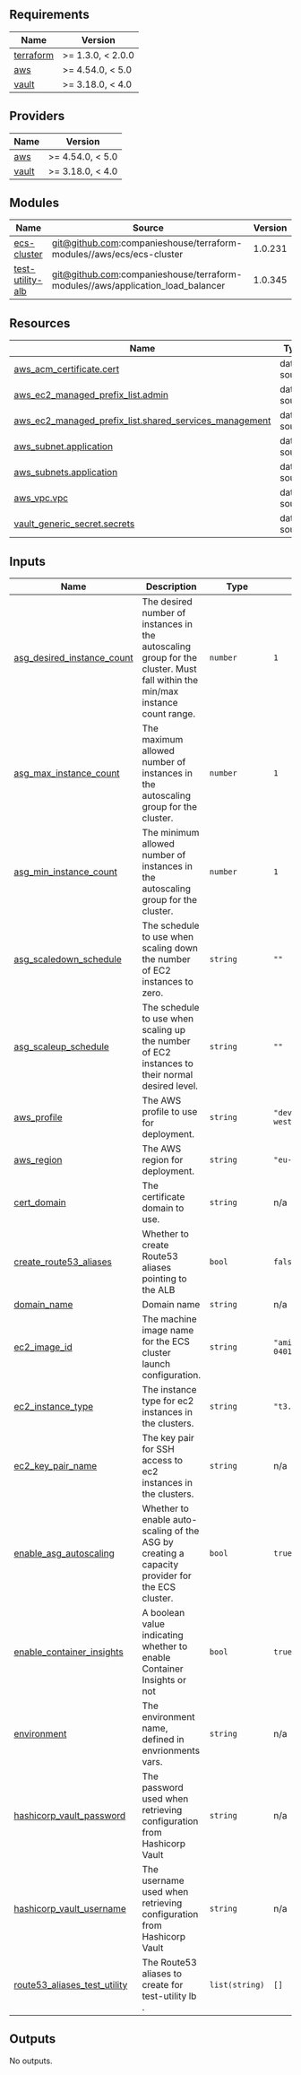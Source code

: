 <!-- BEGIN_TF_DOCS -->
## Requirements

| Name | Version |
|------|---------|
| <a name="requirement_terraform"></a> [terraform](#requirement\_terraform) | >= 1.3.0, < 2.0.0 |
| <a name="requirement_aws"></a> [aws](#requirement\_aws) | >= 4.54.0, < 5.0 |
| <a name="requirement_vault"></a> [vault](#requirement\_vault) | >= 3.18.0, < 4.0 |

## Providers

| Name | Version |
|------|---------|
| <a name="provider_aws"></a> [aws](#provider\_aws) | >= 4.54.0, < 5.0 |
| <a name="provider_vault"></a> [vault](#provider\_vault) | >= 3.18.0, < 4.0 |

## Modules

| Name | Source | Version |
|------|--------|---------|
| <a name="module_ecs-cluster"></a> [ecs-cluster](#module\_ecs-cluster) | git@github.com:companieshouse/terraform-modules//aws/ecs/ecs-cluster | 1.0.231 |
| <a name="module_test-utility-alb"></a> [test-utility-alb](#module\_test-utility-alb) | git@github.com:companieshouse/terraform-modules//aws/application_load_balancer | 1.0.345 |

## Resources

| Name | Type |
|------|------|
| [aws_acm_certificate.cert](https://registry.terraform.io/providers/hashicorp/aws/latest/docs/data-sources/acm_certificate) | data source |
| [aws_ec2_managed_prefix_list.admin](https://registry.terraform.io/providers/hashicorp/aws/latest/docs/data-sources/ec2_managed_prefix_list) | data source |
| [aws_ec2_managed_prefix_list.shared_services_management](https://registry.terraform.io/providers/hashicorp/aws/latest/docs/data-sources/ec2_managed_prefix_list) | data source |
| [aws_subnet.application](https://registry.terraform.io/providers/hashicorp/aws/latest/docs/data-sources/subnet) | data source |
| [aws_subnets.application](https://registry.terraform.io/providers/hashicorp/aws/latest/docs/data-sources/subnets) | data source |
| [aws_vpc.vpc](https://registry.terraform.io/providers/hashicorp/aws/latest/docs/data-sources/vpc) | data source |
| [vault_generic_secret.secrets](https://registry.terraform.io/providers/hashicorp/vault/latest/docs/data-sources/generic_secret) | data source |

## Inputs

| Name | Description | Type | Default | Required |
|------|-------------|------|---------|:--------:|
| <a name="input_asg_desired_instance_count"></a> [asg\_desired\_instance\_count](#input\_asg\_desired\_instance\_count) | The desired number of instances in the autoscaling group for the cluster. Must fall within the min/max instance count range. | `number` | `1` | no |
| <a name="input_asg_max_instance_count"></a> [asg\_max\_instance\_count](#input\_asg\_max\_instance\_count) | The maximum allowed number of instances in the autoscaling group for the cluster. | `number` | `1` | no |
| <a name="input_asg_min_instance_count"></a> [asg\_min\_instance\_count](#input\_asg\_min\_instance\_count) | The minimum allowed number of instances in the autoscaling group for the cluster. | `number` | `1` | no |
| <a name="input_asg_scaledown_schedule"></a> [asg\_scaledown\_schedule](#input\_asg\_scaledown\_schedule) | The schedule to use when scaling down the number of EC2 instances to zero. | `string` | `""` | no |
| <a name="input_asg_scaleup_schedule"></a> [asg\_scaleup\_schedule](#input\_asg\_scaleup\_schedule) | The schedule to use when scaling up the number of EC2 instances to their normal desired level. | `string` | `""` | no |
| <a name="input_aws_profile"></a> [aws\_profile](#input\_aws\_profile) | The AWS profile to use for deployment. | `string` | `"development-eu-west-2"` | no |
| <a name="input_aws_region"></a> [aws\_region](#input\_aws\_region) | The AWS region for deployment. | `string` | `"eu-west-2"` | no |
| <a name="input_cert_domain"></a> [cert\_domain](#input\_cert\_domain) | The certificate domain to use. | `string` | n/a | yes |
| <a name="input_create_route53_aliases"></a> [create\_route53\_aliases](#input\_create\_route53\_aliases) | Whether to create Route53 aliases pointing to the ALB | `bool` | `false` | no |
| <a name="input_domain_name"></a> [domain\_name](#input\_domain\_name) | Domain name | `string` | n/a | yes |
| <a name="input_ec2_image_id"></a> [ec2\_image\_id](#input\_ec2\_image\_id) | The machine image name for the ECS cluster launch configuration. | `string` | `"ami-04018f95156d810bc"` | no |
| <a name="input_ec2_instance_type"></a> [ec2\_instance\_type](#input\_ec2\_instance\_type) | The instance type for ec2 instances in the clusters. | `string` | `"t3.medium"` | no |
| <a name="input_ec2_key_pair_name"></a> [ec2\_key\_pair\_name](#input\_ec2\_key\_pair\_name) | The key pair for SSH access to ec2 instances in the clusters. | `string` | n/a | yes |
| <a name="input_enable_asg_autoscaling"></a> [enable\_asg\_autoscaling](#input\_enable\_asg\_autoscaling) | Whether to enable auto-scaling of the ASG by creating a capacity provider for the ECS cluster. | `bool` | `true` | no |
| <a name="input_enable_container_insights"></a> [enable\_container\_insights](#input\_enable\_container\_insights) | A boolean value indicating whether to enable Container Insights or not | `bool` | `true` | no |
| <a name="input_environment"></a> [environment](#input\_environment) | The environment name, defined in envrionments vars. | `string` | n/a | yes |
| <a name="input_hashicorp_vault_password"></a> [hashicorp\_vault\_password](#input\_hashicorp\_vault\_password) | The password used when retrieving configuration from Hashicorp Vault | `string` | n/a | yes |
| <a name="input_hashicorp_vault_username"></a> [hashicorp\_vault\_username](#input\_hashicorp\_vault\_username) | The username used when retrieving configuration from Hashicorp Vault | `string` | n/a | yes |
| <a name="input_route53_aliases_test_utility"></a> [route53\_aliases\_test\_utility](#input\_route53\_aliases\_test\_utility) | The Route53 aliases to create for test-utility lb . | `list(string)` | `[]` | no |

## Outputs

No outputs.
<!-- END_TF_DOCS -->